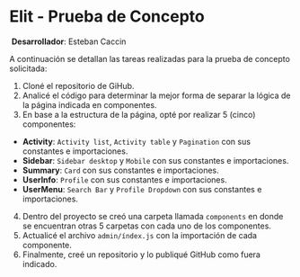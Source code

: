 # Elit - Prueba de Concepto
​
**Desarrollador**: Esteban Caccin
​

A continuación se detallan las tareas realizadas para la prueba de concepto solicitada:
​
1) Cloné el repositorio de GiHub.
​
2) Analicé el código para determinar la mejor forma de separar la lógica de la página indicada en componentes.
​
3) En base a la estructura de la página, opté por realizar 5 (cinco) componentes:
​
* **Activity**: `Activity list`, `Activity table` y `Pagination` con sus constantes e importaciones.
* **Sidebar**:  `Sidebar desktop` y  `Mobile` con sus constantes e importaciones. 
* **Summary**:  `Card` con sus constantes e importaciones.
* **UserInfo**: `Profile` con sus constantes e importaciones.
* **UserMenu**:  `Search Bar` y `Profile Dropdown` con sus constantes e importaciones.
​
4) Dentro del proyecto se creó una carpeta llamada `components` en donde se encuentran otras 5 carpetas con cada uno de los componentes. 
​
5) Actualicé el archivo `admin/índex.js` con la importación de cada componente.
​
6) Finalmente, creé un repositorio y lo publiqué GitHub como fuera indicado.
